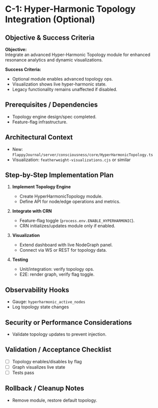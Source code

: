 # C-1: Hyper-Harmonic Topology Integration (Optional)

## Objective & Success Criteria
**Objective:**  
Integrate an advanced Hyper-Harmonic Topology module for enhanced resonance analytics and dynamic visualizations.

**Success Criteria:**  
- Optional module enables advanced topology ops.
- Visualization shows live hyper-harmonic state.
- Legacy functionality remains unaffected if disabled.

## Prerequisites / Dependencies
- Topology engine design/spec completed.
- Feature-flag infrastructure.

## Architectural Context
- New: `FlappyJournal/server/consciousness/core/HyperHarmonicTopology.ts`
- Visualization: `featherweight-visualizations.cjs` or similar

## Step-by-Step Implementation Plan

1. **Implement Topology Engine**
   - Create HyperHarmonicTopology module.
   - Define API for node/edge operations and metrics.

2. **Integrate with CRN**
   - Feature-flag toggle (`process.env.ENABLE_HYPERHARMONIC`).
   - CRN initializes/updates module only if enabled.

3. **Visualization**
   - Extend dashboard with live NodeGraph panel.
   - Connect via WS or REST for topology data.

4. **Testing**
   - Unit/integration: verify topology ops.
   - E2E: render graph, verify flag toggle.

## Observability Hooks
- Gauge: `hyperharmonic_active_nodes`
- Log topology state changes

## Security or Performance Considerations
- Validate topology updates to prevent injection.

## Validation / Acceptance Checklist
- [ ] Topology enables/disables by flag
- [ ] Graph visualizes live state
- [ ] Tests pass

## Rollback / Cleanup Notes
- Remove module, restore default topology.